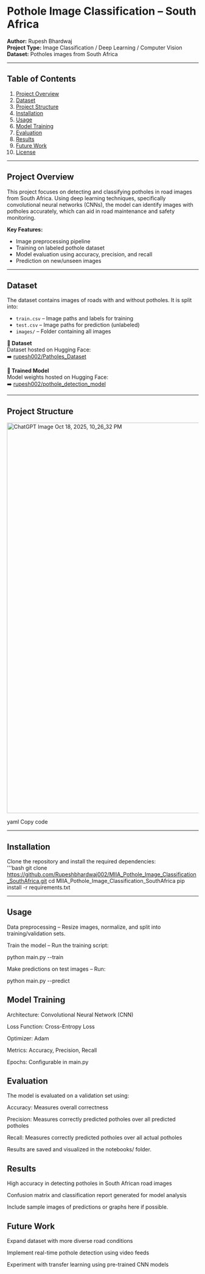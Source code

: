 # Pothole Image Classification – South Africa

**Author:** Rupesh Bhardwaj  
**Project Type:** Image Classification / Deep Learning / Computer Vision  
**Dataset:** Potholes images from South Africa  

---

## Table of Contents
1. [Project Overview](#project-overview)  
2. [Dataset](#dataset)  
3. [Project Structure](#project-structure)  
4. [Installation](#installation)  
5. [Usage](#usage)  
6. [Model Training](#model-training)  
7. [Evaluation](#evaluation)  
8. [Results](#results)  
9. [Future Work](#future-work)  
10. [License](#license)  

---

## Project Overview
This project focuses on detecting and classifying potholes in road images from South Africa. Using deep learning techniques, specifically convolutional neural networks (CNNs), the model can identify images with potholes accurately, which can aid in road maintenance and safety monitoring.  

**Key Features:**  
- Image preprocessing pipeline  
- Training on labeled pothole dataset  
- Model evaluation using accuracy, precision, and recall  
- Prediction on new/unseen images  

---

## Dataset
The dataset contains images of roads with and without potholes. It is split into:  
- `train.csv` – Image paths and labels for training  
- `test.csv` – Image paths for prediction (unlabeled)  
- `images/` – Folder containing all images  

**📂 Dataset**  
Dataset hosted on Hugging Face:  
➡️ [rupesh002/Patholes_Dataset](https://huggingface.co/datasets/rupesh002/Patholes_Dataset)

**🧠 Trained Model**  
Model weights hosted on Hugging Face:  
➡️ [rupesh002/pothole_detection_model](https://huggingface.co/rupesh002/pothole_detection_model)

---

## Project Structure

<img width="1536" height="1024" alt="ChatGPT Image Oct 18, 2025, 10_26_32 PM" src="https://github.com/user-attachments/assets/90b91467-9870-4f27-8aa7-66408baee920" />


yaml
Copy code

---

## Installation
Clone the repository and install the required dependencies:  
'''bash
git clone https://github.com/Rupeshbhardwaj002/MIIA_Pothole_Image_Classification_SouthAfrica.git
cd MIIA_Pothole_Image_Classification_SouthAfrica
pip install -r requirements.txt

---

## Usage

Data preprocessing – Resize images, normalize, and split into training/validation sets.

Train the model – Run the training script:

python main.py --train


Make predictions on test images – Run:

python main.py --predict

## Model Training

Architecture: Convolutional Neural Network (CNN)

Loss Function: Cross-Entropy Loss

Optimizer: Adam

Metrics: Accuracy, Precision, Recall

Epochs: Configurable in main.py

## Evaluation

The model is evaluated on a validation set using:

Accuracy: Measures overall correctness

Precision: Measures correctly predicted potholes over all predicted potholes

Recall: Measures correctly predicted potholes over all actual potholes

Results are saved and visualized in the notebooks/ folder.

## Results

High accuracy in detecting potholes in South African road images

Confusion matrix and classification report generated for model analysis

Include sample images of predictions or graphs here if possible.

## Future Work

Expand dataset with more diverse road conditions

Implement real-time pothole detection using video feeds

Experiment with transfer learning using pre-trained CNN models


